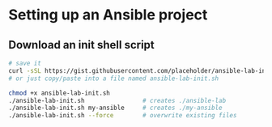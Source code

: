 # Setting up an Ansible project

## Download an init shell script

```bash
# save it
curl -sSL https://gist.githubusercontent.com/placeholder/ansible-lab-init.sh -o ansible-lab-init.sh
# or just copy/paste into a file named ansible-lab-init.sh

chmod +x ansible-lab-init.sh
./ansible-lab-init.sh                # creates ./ansible-lab
./ansible-lab-init.sh my-ansible     # creates ./my-ansible
./ansible-lab-init.sh --force        # overwrite existing files
```
